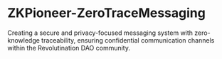 # ZKPioneer-ZeroTraceMessaging
Creating a secure and privacy-focused messaging system with zero-knowledge traceability, ensuring confidential communication channels within the Revolutination DAO community.
